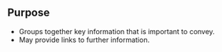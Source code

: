 ## Purpose

- Groups together key information that is important to convey.
- May provide links to further information.


